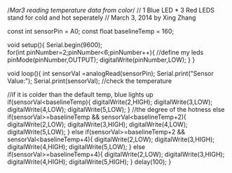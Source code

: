 /*Mar3 reading temperature data from color*/
// 1 Blue LED * 3 Red LEDS stand for cold and hot seperately
// March 3, 2014 by Xing Zhang 

const int sensorPin = A0;
const float baselineTemp = 160; 

void setup(){
  Serial.begin(9600);	
  for(int pinNumber=2;pinNumber<6;pinNumber++){ //define my leds
    pinMode(pinNumber,OUTPUT);
    digitalWrite(pinNumber,LOW);
  }	
}

void loop(){
  int sensorVal	=analogRead(sensorPin); 
  Serial.print("Sensor Value:");
  Serial.print(sensorVal); //check the temperature

//if it is colder than the default temp, blue lights up
  if(sensorVal<baselineTemp){ 
    digitalWrite(2,HIGH);
    digitalWrite(3,LOW);
    digitalWrite(4,LOW);
    digitalWrite(5,LOW);
  }	
  //the degree of the hotness
  else	if(sensorVal>=baselineTemp && sensorVal<baselineTemp+2){
    digitalWrite(2,LOW);
    digitalWrite(3,HIGH);
    digitalWrite(4,LOW);
    digitalWrite(5,LOW);
  }	
  else	if(sensorVal>=baselineTemp+2 && sensorVal<baselineTemp+4){
    digitalWrite(2,LOW);
    digitalWrite(3,HIGH);
    digitalWrite(4,HIGH);
    digitalWrite(5,LOW);
  }	
  else	if(sensorVal>=baselineTemp+4){
    digitalWrite(2,LOW);
    digitalWrite(3,HIGH);
    digitalWrite(4,HIGH);
    digitalWrite(5,HIGH);
  }
  delay(100);
}






